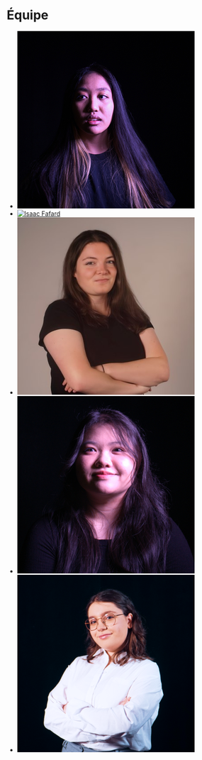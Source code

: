 # Équipe

<!-- Présentation des rôles et responsabilités de chacun des membres de l'équipe -->

* [![Khaly Tia Sing](sing_khalytia/khalytia_sing.jpg)](membre_v/)
* [![Isaac Fafard]( https://fakeimg.pl/400x400?text=W)](membre_w/)
* [![Delphine Grenier](grenier_delphine/delphine_equipe_400x400.jpg)](grenier_delphine/)
* [![Sitmonternna Yi](https://github.com/tprangers/internature/blob/main/10_equipe/yi_sitmonternna/sit_ver_mauve.jpg)](membre_y/)
* [![Kenza El Harrif](elharrif_kenza/kenza_equipe_400x400.png)](elharrif_kenza/)

